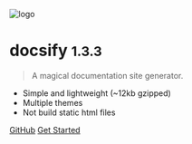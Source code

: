 ![logo](https://blobscdn.gitbook.com/v0/b/gitbook-28427.appspot.com/o/spaces%2Fgitbook%2Favatar-rectangle.png?generation=1549037531953260&alt=media)

# docsify <small>1.3.3</small>

> A magical documentation site generator.

- Simple and lightweight (~12kb gzipped)
- Multiple themes
- Not build static html files


[GitHub](https://github.com/QingWei-Li/docsify/)
[Get Started](#quick-start)